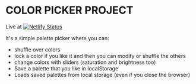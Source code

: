 # COLOR PICKER PROJECT

Live at [![Netlify Status](https://api.netlify.com/api/v1/badges/a59b66da-4d0b-4aac-b4c5-877c17b123d0/deploy-status)](https://matteo-color-picker.netlify.app)

It's a simple palette picker where you can:

- shuffle over colors
- lock a color if you like it and then you can modify or shuffle the others
- change colors with sliders (saturation and brightness too)
- Save a palette that you like in localStorage
- Loads saved palettes from local storage (even if you close the browser)
